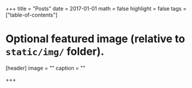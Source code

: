 +++
title = "Posts"
date = 2017-01-01
math = false
highlight = false
tags = ["table-of-contents"]


# Optional featured image (relative to `static/img/` folder).
[header]
image = ""
caption = ""

+++
